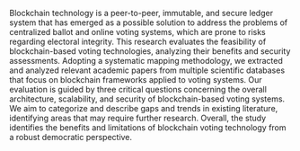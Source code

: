 Blockchain technology is a peer-to-peer, immutable, and secure ledger system that has emerged as a possible solution to address the problems of centralized ballot and online voting systems, which are prone to risks regarding electoral integrity. This research evaluates the feasibility of blockchain-based voting technologies, analyzing their benefits and security assessments. Adopting a systematic mapping methodology, we extracted and analyzed relevant academic papers from multiple scientific databases that focus on blockchain frameworks applied to voting systems. Our evaluation is guided by three critical questions concerning the overall architecture, scalability, and security of blockchain-based voting systems. We aim to categorize and describe gaps and trends in existing literature, identifying areas that may require further research. Overall, the study identifies the benefits and limitations of blockchain voting technology from a robust democratic perspective.
